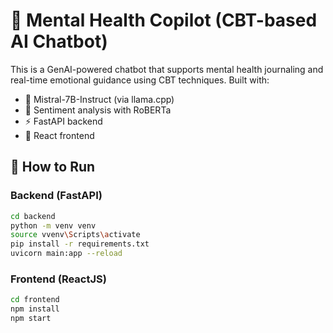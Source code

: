 # 🧠 Mental Health Copilot (CBT-based AI Chatbot)

This is a GenAI-powered chatbot that supports mental health journaling and real-time emotional guidance using CBT techniques. Built with:

- 🧠 Mistral-7B-Instruct (via llama.cpp)
- 🧪 Sentiment analysis with RoBERTa
- ⚡ FastAPI backend
- 💬 React frontend

## 🚀 How to Run

### Backend (FastAPI)

```bash
cd backend
python -m venv venv
source vvenv\Scripts\activate 
pip install -r requirements.txt
uvicorn main:app --reload
```

### Frontend (ReactJS)

```bash
cd frontend
npm install
npm start
```
